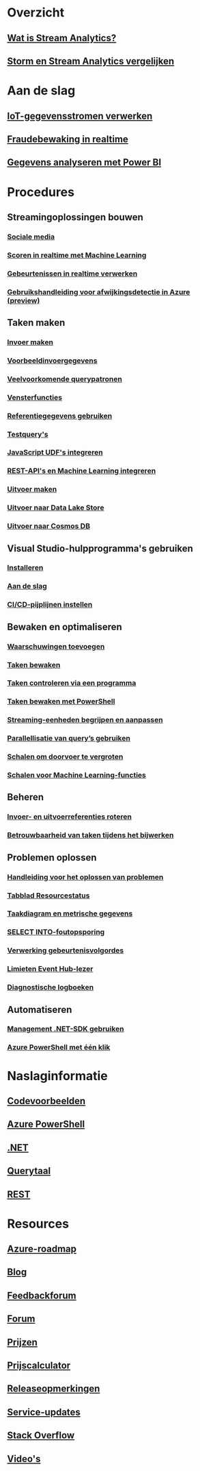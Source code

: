 # Overzicht
## [Wat is Stream Analytics?](stream-analytics-introduction.md)
## [Storm en Stream Analytics vergelijken](stream-analytics-comparison-storm.md)

# Aan de slag
## [IoT-gegevensstromen verwerken](stream-analytics-get-started-with-azure-stream-analytics-to-process-data-from-iot-devices.md)
## [Fraudebewaking in realtime](stream-analytics-real-time-fraud-detection.md)
## [Gegevens analyseren met Power BI](stream-analytics-power-bi-dashboard.md)

# Procedures

## Streamingoplossingen bouwen
### [Sociale media](stream-analytics-twitter-sentiment-analysis-trends.md)
### [Scoren in realtime met Machine Learning](stream-analytics-machine-learning-integration-tutorial.md)
### [Gebeurtenissen in realtime verwerken](stream-analytics-real-time-event-processing-reference-architecture.md)
### [Gebruikshandleiding voor afwijkingsdetectie in Azure (preview)](stream-analytics-machine-learning-anomaly-detection.md)

## Taken maken
### [Invoer maken](stream-analytics-define-inputs.md)
### [Voorbeeldinvoergegevens](stream-analytics-sample-data-input.md)
### [Veelvoorkomende querypatronen](stream-analytics-stream-analytics-query-patterns.md)
### [Vensterfuncties](stream-analytics-window-functions.md)
### [Referentiegegevens gebruiken](stream-analytics-use-reference-data.md)
### [Testquery's](stream-analytics-test-query.md)
### [JavaScript UDF's integreren](stream-analytics-javascript-user-defined-functions.md)
### [REST-API's en Machine Learning integreren](stream-analytics-how-to-configure-azure-machine-learning-endpoints-in-stream-analytics.md)
### [Uitvoer maken](stream-analytics-define-outputs.md)
### [Uitvoer naar Data Lake Store](stream-analytics-data-lake-output.md)
### [Uitvoer naar Cosmos DB](stream-analytics-documentdb-output.md)

## Visual Studio-hulpprogramma's gebruiken
### [Installeren](stream-analytics-tools-for-visual-studio-install.md)
### [Aan de slag](stream-analytics-tools-for-visual-studio.md)
### [CI/CD-pijplijnen instellen](stream-analytics-tools-for-visual-studio-cicd.md)

## Bewaken en optimaliseren
### [Waarschuwingen toevoegen](stream-analytics-set-up-alerts.md)
### [Taken bewaken](stream-analytics-monitoring.md)
### [Taken controleren via een programma](stream-analytics-monitor-jobs.md)
### [Taken bewaken met PowerShell](stream-analytics-monitor-and-manage-jobs-use-powershell.md)
### [Streaming-eenheden begrijpen en aanpassen](stream-analytics-streaming-unit-consumption.md)
### [Parallellisatie van query’s gebruiken](stream-analytics-parallelization.md)
### [Schalen om doorvoer te vergroten](stream-analytics-scale-jobs.md)
### [Schalen voor Machine Learning-functies](stream-analytics-scale-with-machine-learning-functions.md)

## Beheren
### [Invoer- en uitvoerreferenties roteren](stream-analytics-login-credentials-inputs-outputs.md)
### [Betrouwbaarheid van taken tijdens het bijwerken](stream-analytics-job-reliability.md)

## Problemen oplossen
### [Handleiding voor het oplossen van problemen](stream-analytics-troubleshooting-guide.md)
### [Tabblad Resourcestatus](stream-analytics-resource-health.md)
### [Taakdiagram en metrische gegevens](stream-analytics-job-diagram-with-metrics.md)
### [SELECT INTO-foutopsporing](stream-analytics-select-into.md)
### [Verwerking gebeurtenisvolgordes](stream-analytics-out-of-order-and-late-events.md)
### [Limieten Event Hub-lezer](stream-analytics-event-hub-consumer-groups.md)
### [Diagnostische logboeken](stream-analytics-job-diagnostic-logs.md)

## Automatiseren
### [Management .NET-SDK gebruiken](stream-analytics-dotnet-management-sdk.md)
### [Azure PowerShell met één klik](https://github.com/Azure/azure-stream-analytics/tree/master/Samples/ASAOneClick)

# Naslaginformatie
## [Codevoorbeelden](https://azure.microsoft.com/en-us/resources/samples/?service=stream-analytics)
## [Azure PowerShell](/powershell/module/azurerm.streamanalytics)
## [.NET](/dotnet/api/microsoft.azure.management.streamanalytics)
## [Querytaal](https://msdn.microsoft.com/library/azure/dn834998)
## [REST](/rest/api/streamanalytics)

# Resources
## [Azure-roadmap](https://azure.microsoft.com/roadmap/)
## [Blog](http://blogs.msdn.com/b/streamanalytics/)
## [Feedbackforum](http://feedback.azure.com/forums/270577-azure-stream-analytics)
## [Forum](https://social.msdn.microsoft.com/Forums/en-US/home?forum=AzureStreamAnalytics)
## [Prijzen](https://azure.microsoft.com/pricing/details/stream-analytics/)
## [Prijscalculator](https://azure.microsoft.com/pricing/calculator/)
## [Releaseopmerkingen](stream-analytics-release-notes.md)
## [Service-updates](https://azure.microsoft.com/updates/?product=stream-analytics)
## [Stack Overflow](http://stackoverflow.com/questions/tagged/azure-stream-analytics)
## [Video's](https://azure.microsoft.com/documentation/videos/index/?services=stream-analytics)
